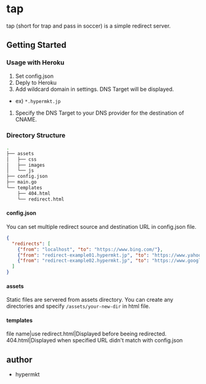 # tap 
tap (short for trap and pass in soccer) is a simple redirect server.

## Getting Started

### Usage with Heroku
1. Set config.json
1. Deply to Heroku
1. Add wildcard domain in settings. DNS Target will be displayed. 
  * ex) `*.hypermkt.jp`
1. Specify the DNS Target to your DNS provider for the destination of CNAME.

### Directory Structure

```sh
.
├── assets
│   ├── css
│   ├── images
│   └── js
├── config.json
├── main.go
└── templates
    ├── 404.html
    └── redirect.html
```

#### config.json

You can set multiple redirect source and destination URL in config.json file.

```json
{
  "redirects": [
    {"from": "localhost", "to": "https://www.bing.com/"},
    {"from": "redirect-example01.hypermkt.jp", "to": "https://www.yahoo.co.jp/"},
    {"from": "redirect-example02.hypermkt.jp", "to": "https://www.google.co.jp/"}
  ]
}
```

#### assets

Static files are servered from assets directory. You can create any directories and specify `/assets/your-new-dir` in html file.

#### templates

file name|use
redirect.html|Displayed before beeing redirected.
404.html|Displayed when specified URL didn't match with config.json

## author
* hypermkt
